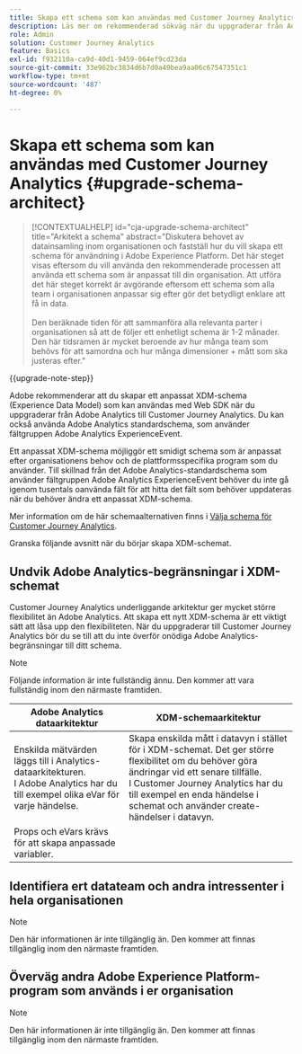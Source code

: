 ```yaml
---
title: Skapa ett schema som kan användas med Customer Journey Analytics
description: Läs mer om rekommenderad sökväg när du uppgraderar från Adobe Analytics till Customer Journey Analytics
role: Admin
solution: Customer Journey Analytics
feature: Basics
exl-id: f932110a-ca9d-40d1-9459-064ef9cd23da
source-git-commit: 33e962bc3834d6b7d0a49bea9aa06c67547351c1
workflow-type: tm+mt
source-wordcount: '487'
ht-degree: 0%

---
```


# Skapa ett schema som kan användas med Customer Journey Analytics {#upgrade-schema-architect}

<!-- markdownlint-disable MD034 -->

>[!CONTEXTUALHELP]
>id="cja-upgrade-schema-architect"
>title="Arkitekt a schema"
>abstract="Diskutera behovet av datainsamling inom organisationen och fastställ hur du vill skapa ett schema för användning i Adobe Experience Platform. Det här steget visas eftersom du vill använda den rekommenderade processen att använda ett schema som är anpassat till din organisation. Att utföra det här steget korrekt är avgörande eftersom ett schema som alla team i organisationen anpassar sig efter gör det betydligt enklare att få in data.<br><br>Den beräknade tiden för att sammanföra alla relevanta parter i organisationen så att de följer ett enhetligt schema är 1-2 månader. Den här tidsramen är mycket beroende av hur många team som behövs för att samordna och hur många dimensioner + mått som ska justeras efter."

<!-- markdownlint-enable MD034 -->

{{upgrade-note-step}}

Adobe rekommenderar att du skapar ett anpassat XDM-schema (Experience Data Model) som kan användas med Web SDK när du uppgraderar från Adobe Analytics till Customer Journey Analytics. Du kan också använda Adobe Analytics standardschema, som använder fältgruppen Adobe Analytics ExperienceEvent.

Ett anpassat XDM-schema möjliggör ett smidigt schema som är anpassat efter organisationens behov och de plattformsspecifika program som du använder. Till skillnad från det Adobe Analytics-standardschema som använder fältgruppen Adobe Analytics ExperienceEvent behöver du inte gå igenom tusentals oanvända fält för att hitta det fält som behöver uppdateras när du behöver ändra ett anpassat XDM-schema.

Mer information om de här schemaalternativen finns i [Välja schema för Customer Journey Analytics](/help/getting-started/cja-upgrade/cja-upgrade-schema-existing.md).

Granska följande avsnitt när du börjar skapa XDM-schemat.

## Undvik Adobe Analytics-begränsningar i XDM-schemat

Customer Journey Analytics underliggande arkitektur ger mycket större flexibilitet än Adobe Analytics. Att skapa ett nytt XDM-schema är ett viktigt sätt att låsa upp den flexibiliteten. När du uppgraderar till Customer Journey Analytics bör du se till att du inte överför onödiga Adobe Analytics-begränsningar till ditt schema.

>[!NOTE]
>
>Följande information är inte fullständig ännu. Den kommer att vara fullständig inom den närmaste framtiden.

| Adobe Analytics dataarkitektur | XDM-schemaarkitektur |
|---------|----------|
| Enskilda mätvärden läggs till i Analytics-dataarkitekturen.<br/>I Adobe Analytics har du till exempel olika eVar för varje händelse. | Skapa enskilda mått i datavyn i stället för i XDM-schemat. Det ger större flexibilitet om du behöver göra ändringar vid ett senare tillfälle.<br/>I Customer Journey Analytics har du till exempel en enda händelse i schemat och använder create-händelser i datavyn. |
| Props och eVars krävs för att skapa anpassade variabler. |  |

## Identifiera ert datateam och andra intressenter i hela organisationen

>[!NOTE]
>
>Den här informationen är inte tillgänglig än. Den kommer att finnas tillgänglig inom den närmaste framtiden.

## Överväg andra Adobe Experience Platform-program som används i er organisation

>[!NOTE]
>
>Den här informationen är inte tillgänglig än. Den kommer att finnas tillgänglig inom den närmaste framtiden.
